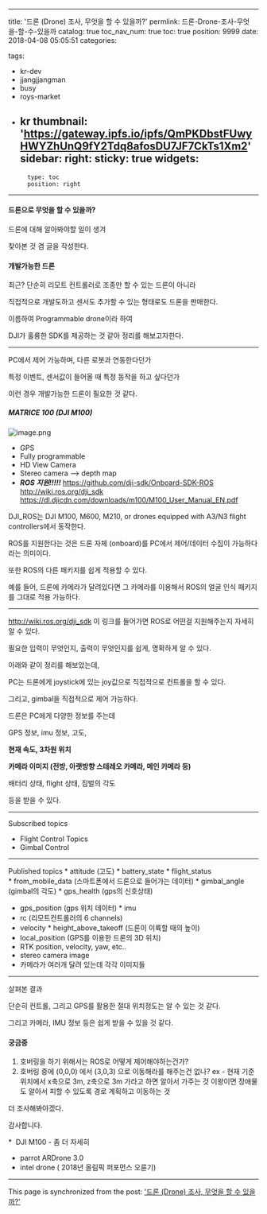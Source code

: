 
---
title: '드론 (Drone) 조사, 무엇을 할 수 있을까?'
permlink: 드론-Drone-조사-무엇을-할-수-있을까
catalog: true
toc_nav_num: true
toc: true
position: 9999
date: 2018-04-08 05:05:51
categories:

tags:
- kr-dev
- jjangjjangman
- busy
- roys-market
- kr
thumbnail: 'https://gateway.ipfs.io/ipfs/QmPKDbstFUwyHWYZhUnQ9fY2Tdq8afosDU7JF7CkTs1Xm2'
sidebar:
    right:
        sticky: true
widgets:
    -
        type: toc
        position: right
---


#### 드론으로 무엇을 할 수 있을까?

드론에 대해 알아봐야할 일이 생겨

찾아본 것 겸 글을 작성한다.

#### 개발가능한 드론

최근? 단순히 리모트 컨트롤러로 조종만 할 수 있는 드론이 아니라

직접적으로 개발도하고 센서도 추가할 수 있는 형태로도 드론을 판매한다.

이름하여 Programmable drone이라 하여 

DJI가 훌륭한 SDK를 제공하는 것 같아 정리를 해보고자한다.

----

PC에서 제어 가능하며, 다른 로봇과 연동한다던가

특정 이벤트, 센서값이 들어올 때 특정 동작을 하고 싶다던가

이런 경우 개발가능한 드론이 필요한 것 같다.

##### MATRICE 100 (DJI M100)
![image.png](https://gateway.ipfs.io/ipfs/QmPKDbstFUwyHWYZhUnQ9fY2Tdq8afosDU7JF7CkTs1Xm2)

* GPS
* Fully programmable
* HD View Camera
* Stereo camera --&gt; depth map
* ***ROS 지원!!!!!***
https://github.com/dji-sdk/Onboard-SDK-ROS
http://wiki.ros.org/dji_sdk
https://dl.djicdn.com/downloads/m100/M100_User_Manual_EN.pdf

DJI_ROS는 DJI M100, M600, M210, or drones equipped with A3/N3 flight controllers에서 동작한다.

ROS를 지원한다는 것은 드론 자체 (onboard)를 PC에서 제어/데이터 수집이 가능하다라는 의미이다.

또한 ROS의 다른 패키지를 쉽게 적용할 수 있다.

예를 들어, 드론에 카메라가 달려있다면 그 카메라를 이용해서 ROS의 얼굴 인식 패키지를 그대로 적용 가능하다.

<hr />

http://wiki.ros.org/dji_sdk 이 링크를 들어가면 ROS로 어떤걸 지원해주는지 자세히 알 수 있다.

필요한 입력이 무엇인지, 출력이 무엇인지를 쉽게, 명확하게 알 수 있다.

아래와 같이 정리를 해보았는데,

PC는 드론에게 joystick에 있는 joy값으로 직접적으로 컨트롤을 할 수 있다.

그리고, gimbal을 직접적으로 제어 가능하다.

드론은 PC에게 다양한 정보를 주는데

GPS 정보, imu 정보, 고도,

<strong>현재 속도, 3차원 위치</strong>

<strong>카메라 이미지 (전방, 아랫방향 스테레오 카메라, 메인 카메라 등)</strong>

배터리 상태, flight 상태, 짐벌의 각도

등을 받을 수 있다.

<hr />

Subscribed topics
* Flight Control Topics
* Gimbal Control

<hr />

Published topics
* attitude (고도)
* battery_state
* flight_status
* from_mobile_data (스마트폰에서 드론으로 들어가는 데이터)
* gimbal_angle (gimbal의 각도)
* gps_health (gps의 신호상태)
* gps_position (gps 위치 데이터)
* imu
* rc (리모트컨트롤러의 6 channels)
* velocity
* height_above_takeoff (드론이 이륙할 때의 높이)
* local_position (GPS를 이용한 드론의 3D 위치)
* RTK position, velocity, yaw, etc..
* stereo camera image
* 카메라가 여러개 달려 있는데 각각 이미지들

<hr />


살펴본 결과 

단순히 컨트롤, 그리고 GPS를 활용한 절대 위치정도는 알 수 있는 것 같다.

그리고 카메라, IMU 정보 등은 쉽게 받을 수 있을 것 같다.

#### 궁금증

1. 호버링을 하기 위해서는 ROS로 어떻게 제어해야하는건가?
2. 호버링 중에 (0,0,0) 에서 (3,0,3) 으로 이동해라를 해주는건 없나?
ex - 현재 기준 위치에서 x축으로 3m, z축으로 3m 가라고 하면 알아서 가주는 것
이왕이면 장애물도 알아서 피할 수 있도록 경로 계획하고 이동하는 것

더 조사해봐야겠다.

감사합니다.

*  DJI M100 - 좀 더 자세히
* parrot ARDrone 3.0
* intel drone ( 2018년 올림픽 퍼포먼스 오륜기)

- - -

This page is synchronized from the post: ['드론 (Drone) 조사, 무엇을 할 수 있을까?'](https://steempeak.com/@jacobyu/drone)
